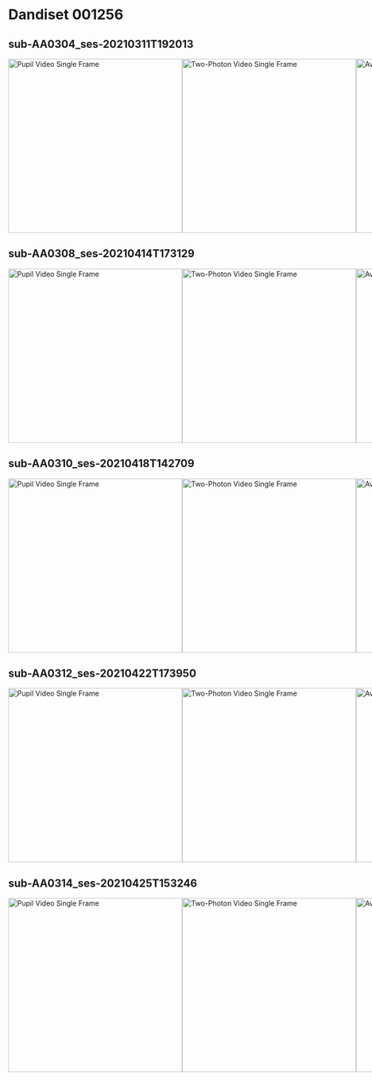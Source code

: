# Dandiset 001256

## sub-AA0304_ses-20210311T192013
<div style='display: flex; justify-content: space-between;'>
  <img src='https://lindi.neurosift.org/tmp/dandi/dandiset-001256/genie/sessions/sub-AA0304_ses-20210311T192013/pupil_video_single_frame.png?cb=1' alt='Pupil Video Single Frame' width='350' />
  <img src='https://lindi.neurosift.org/tmp/dandi/dandiset-001256/genie/sessions/sub-AA0304_ses-20210311T192013/two_photon_video_single_frame.png?cb=2' alt='Two-Photon Video Single Frame' width='350' />
  <img src='https://lindi.neurosift.org/tmp/dandi/dandiset-001256/genie/sessions/sub-AA0304_ses-20210311T192013/average_pupil_response.png?cb=3' alt='Average Pupil Response' width='350' />
  <img src='https://lindi.neurosift.org/tmp/dandi/dandiset-001256/genie/sessions/sub-AA0304_ses-20210311T192013/pupil_radius_acquisitions_aligned.png?cb=4' alt='Pupil Radius Acquisitions Aligned' width='350' />
  <img src='https://lindi.neurosift.org/tmp/dandi/dandiset-001256/genie/sessions/sub-AA0304_ses-20210311T192013/roi_responses_first_acquisition.png?cb=5' alt='ROI Responses for First Acquisition' width='350' />
</div>

## sub-AA0308_ses-20210414T173129
<div style='display: flex; justify-content: space-between;'>
  <img src='https://lindi.neurosift.org/tmp/dandi/dandiset-001256/genie/sessions/sub-AA0308_ses-20210414T173129/pupil_video_single_frame.png?cb=1' alt='Pupil Video Single Frame' width='350' />
  <img src='https://lindi.neurosift.org/tmp/dandi/dandiset-001256/genie/sessions/sub-AA0308_ses-20210414T173129/two_photon_video_single_frame.png?cb=2' alt='Two-Photon Video Single Frame' width='350' />
  <img src='https://lindi.neurosift.org/tmp/dandi/dandiset-001256/genie/sessions/sub-AA0308_ses-20210414T173129/average_pupil_response.png?cb=3' alt='Average Pupil Response' width='350' />
  <img src='https://lindi.neurosift.org/tmp/dandi/dandiset-001256/genie/sessions/sub-AA0308_ses-20210414T173129/pupil_radius_acquisitions_aligned.png?cb=4' alt='Pupil Radius Acquisitions Aligned' width='350' />
  <img src='https://lindi.neurosift.org/tmp/dandi/dandiset-001256/genie/sessions/sub-AA0308_ses-20210414T173129/roi_responses_first_acquisition.png?cb=5' alt='ROI Responses for First Acquisition' width='350' />
</div>

## sub-AA0310_ses-20210418T142709
<div style='display: flex; justify-content: space-between;'>
  <img src='https://lindi.neurosift.org/tmp/dandi/dandiset-001256/genie/sessions/sub-AA0310_ses-20210418T142709/pupil_video_single_frame.png?cb=1' alt='Pupil Video Single Frame' width='350' />
  <img src='https://lindi.neurosift.org/tmp/dandi/dandiset-001256/genie/sessions/sub-AA0310_ses-20210418T142709/two_photon_video_single_frame.png?cb=2' alt='Two-Photon Video Single Frame' width='350' />
  <img src='https://lindi.neurosift.org/tmp/dandi/dandiset-001256/genie/sessions/sub-AA0310_ses-20210418T142709/average_pupil_response.png?cb=3' alt='Average Pupil Response' width='350' />
  <img src='https://lindi.neurosift.org/tmp/dandi/dandiset-001256/genie/sessions/sub-AA0310_ses-20210418T142709/pupil_radius_acquisitions_aligned.png?cb=4' alt='Pupil Radius Acquisitions Aligned' width='350' />
  <img src='https://lindi.neurosift.org/tmp/dandi/dandiset-001256/genie/sessions/sub-AA0310_ses-20210418T142709/roi_responses_first_acquisition.png?cb=5' alt='ROI Responses for First Acquisition' width='350' />
</div>

## sub-AA0312_ses-20210422T173950
<div style='display: flex; justify-content: space-between;'>
  <img src='https://lindi.neurosift.org/tmp/dandi/dandiset-001256/genie/sessions/sub-AA0312_ses-20210422T173950/pupil_video_single_frame.png?cb=1' alt='Pupil Video Single Frame' width='350' />
  <img src='https://lindi.neurosift.org/tmp/dandi/dandiset-001256/genie/sessions/sub-AA0312_ses-20210422T173950/two_photon_video_single_frame.png?cb=2' alt='Two-Photon Video Single Frame' width='350' />
  <img src='https://lindi.neurosift.org/tmp/dandi/dandiset-001256/genie/sessions/sub-AA0310_ses-20210418T142709/average_pupil_response.png?cb=3' alt='Average Pupil Response' width='350' />
  <img src='https://lindi.neurosift.org/tmp/dandi/dandiset-001256/genie/sessions/sub-AA0310_ses-20210418T142709/pupil_radius_acquisitions_aligned.png?cb=4' alt='Pupil Radius Acquisitions Aligned' width='350' />
  <img src='https://lindi.neurosift.org/tmp/dandi/dandiset-001256/genie/sessions/sub-AA0312_ses-20210422T173950/roi_responses_first_acquisition.png?cb=5' alt='ROI Responses for First Acquisition' width='350' />
</div>

## sub-AA0314_ses-20210425T153246
<div style='display: flex; justify-content: space-between;'>
  <img src='https://lindi.neurosift.org/tmp/dandi/dandiset-001256/genie/sessions/sub-AA0314_ses-20210425T153246/pupil_video_single_frame.png?cb=1' alt='Pupil Video Single Frame' width='350' />
  <img src='https://lindi.neurosift.org/tmp/dandi/dandiset-001256/genie/sessions/sub-AA0314_ses-20210425T153246/two_photon_video_single_frame.png?cb=2' alt='Two-Photon Video Single Frame' width='350' />
  <img src='https://lindi.neurosift.org/tmp/dandi/dandiset-001256/genie/sessions/sub-AA0314_ses-20210425T153246/average_pupil_response.png?cb=3' alt='Average Pupil Response' width='350' />
  <img src='https://lindi.neurosift.org/tmp/dandi/dandiset-001256/genie/sessions/sub-AA0314_ses-20210425T153246/pupil_radius_acquisitions_aligned.png?cb=4' alt='Pupil Radius Acquisitions Aligned' width='350' />
  <img src='https://lindi.neurosift.org/tmp/dandi/dandiset-001256/genie/sessions/sub-AA0314_ses-20210425T153246/roi_responses_first_acquisition.png?cb=5' alt='ROI Responses for First Acquisition' width='350' />
</div>

